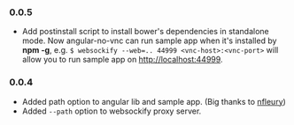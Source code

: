 ### 0.0.5
* Add postinstall script to install bower's dependencies in standalone mode. Now angular-no-vnc can run sample app when it's installed by __npm -g__,
e.g. `$ websockify --web=.. 44999 <vnc-host>:<vnc-port>` will allow you to run sample app on [http://localhost:44999](http://localhost:44999).

### 0.0.4
* Added path option to angular lib and sample app. (Big thanks to [nfleury](https://github.com/nfleury))
* Added `--path` option to websockify proxy server.
